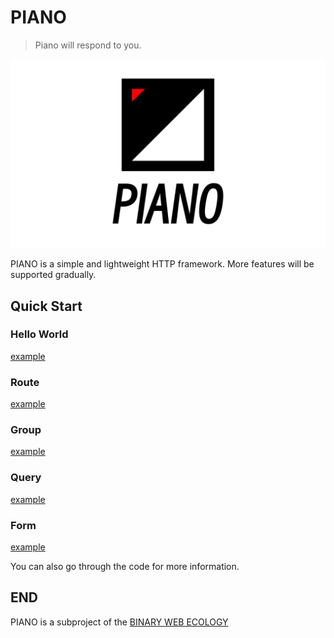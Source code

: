 # PIANO

> Piano will respond to you.

![piano](image/piano.png)

PIANO is a simple and lightweight HTTP framework. More features will be supported gradually.

## Quick Start

### Hello World

[example](example/helloworld/main.go)

### Route

[example](example/route/main.go)

### Group

[example](example/group/main.go)

### Query

[example](example/query/main.go)

### Form

[example](example/form/main.go)

You can also go through the code for more information.

## END

PIANO is a subproject of the [BINARY WEB ECOLOGY](https://github.com/B1NARY-GR0UP)